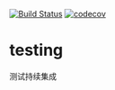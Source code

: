 [![Build Status](https://travis-ci.org/hanyanxx1/testing.svg?branch=master)](https://travis-ci.org/hanyanxx1/testing)
[![codecov](https://codecov.io/gh/hanyanxx1/testing/branch/master/graph/badge.svg)](https://codecov.io/gh/hanyanxx1/testing)

# testing
测试持续集成
